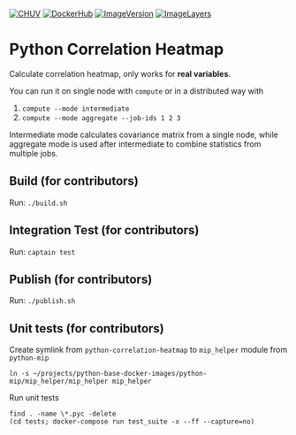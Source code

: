 [![CHUV](https://img.shields.io/badge/CHUV-LREN-AF4C64.svg)](https://www.unil.ch/lren/en/home.html) [![DockerHub](https://img.shields.io/badge/docker-hbpmip%2Fpython--summary--statistics-008bb8.svg)](https://hub.docker.com/r/hbpmip/python-correlation-heatmap/)
[![ImageVersion](https://images.microbadger.com/badges/version/hbpmip/python-correlation-heatmap.svg)](https://hub.docker.com/r/hbpmip/python-correlation-heatmap/tags "hbpmip/python-correlation-heatmap image tags")
[![ImageLayers](https://images.microbadger.com/badges/image/hbpmip/python-correlation-heatmap.svg)](https://microbadger.com/#/images/hbpmip/python-correlation-heatmap "hbpmip/python-correlation-heatmap on microbadger")

# Python Correlation Heatmap

Calculate correlation heatmap, only works for **real variables**.

You can run it on single node with `compute` or in a distributed way with

1. `compute --mode intermediate`
2. `compute --mode aggregate --job-ids 1 2 3`

Intermediate mode calculates covariance matrix from a single node, while aggregate mode is used after intermediate to
combine statistics from multiple jobs.


## Build (for contributors)

Run: `./build.sh`


## Integration Test (for contributors)

Run: `captain test`


## Publish (for contributors)

Run: `./publish.sh`


## Unit tests (for contributors)

Create symlink from `python-correlation-heatmap` to `mip_helper` module from `python-mip`
```
ln -s ~/projects/python-base-docker-images/python-mip/mip_helper/mip_helper mip_helper
```
Run unit tests
```
find . -name \*.pyc -delete
(cd tests; docker-compose run test_suite -x --ff --capture=no)
```
